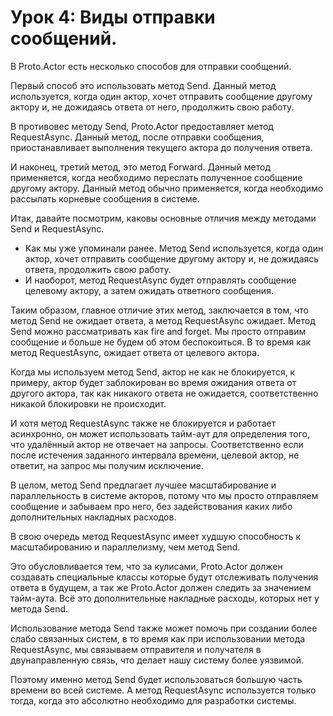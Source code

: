 # Урок 4: Виды отправки сообщений.

В Proto.Actor есть несколько способов для отправки сообщений. 

Первый способ это использовать метод Send. Данный метод используется, когда один актор, хочет отправить сообщение другому актору и, не дожидаясь ответа от него, продолжить свою работу. 

В противовес методу Send, Proto.Actor предоставляет метод RequestAsync. Данный метод, после отправки сообщения, приостанавливает выполнения текущего актора до получения ответа.

И наконец, третий метод, это метод Forward. Данный метод применяется, когда необходимо переслать полученное сообщение другому актору. Данный метод обычно применяется, когда необходимо рассылать корневые сообщения в системе.

Итак, давайте посмотрим, каковы основные отличия между методами Send и RequestAsync.

- Как мы уже упоминали ранее. Метод Send используется, когда один актор, хочет отправить сообщение другому актору и, не дожидаясь ответа, продолжить свою работу.
- И наоборот, метод RequestAsync будет отправлять сообщение целевому актору, а затем ожидать ответного сообщения.

Таким образом, главное отличие этих метод, заключается в том, что метод Send не ожидает ответа, а метод RequestAsync ожидает. Метод Send можно рассматривать как fire and forget. Мы просто отправим сообщение и больше не будем об этом беспокоиться. В то время как метод RequestAsync, ожидает ответа от целевого актора.

Когда мы используем метод Send, актор не как не блокируется, к примеру, актор будет заблокирован во время ожидания ответа от другого актора, так как никакого ответа не ожидается, соответственно никакой блокировки не происходит. 

И хотя метод RequestAsync также не блокируется и работает асинхронно, он может использовать тайм-аут для определения того, что удалённый актор не отвечает на запросы. Соответственно если после истечения заданного интервала времени, целевой актор, не ответит, на запрос мы получим исключение.

В целом, метод Send предлагает лучшее масштабирование и параллельность в системе акторов, потому что мы просто отправляем сообщение и забываем про него, без задействования каких либо дополнительных накладных расходов. 

В свою очередь метод RequestAsync имеет худшую способность к масштабированию и параллелизму, чем метод Send.

Это обусловливается тем, что за кулисами, Proto.Actor должен создавать специальные классы которые будут отслеживать получения ответа в будущем, а так же Proto.Actor должен следить за значением тайм-аута. Всё это дополнительные накладные расходы, которых нет у метода Send. 

Использование метода Send также может помочь при создании более слабо связанных систем, в то время как при использовании метода RequestAsync, мы связываем отправителя и получателя в двунаправленную связь, что делает нашу систему более уязвимой.

Поэтому именно метод Send будет использоваться большую часть времени во всей системе. А метод RequestAsync используется только тогда, когда это абсолютно необходимо для разработки системы.